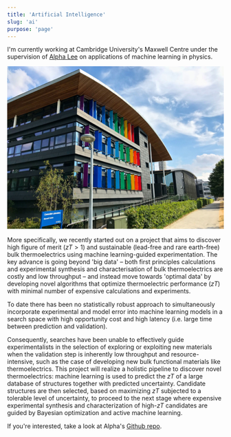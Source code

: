 ```yaml
---
title: 'Artificial Intelligence'
slug: 'ai'
purpose: 'page'
---
```


I'm currently working at Cambridge University's Maxwell Centre under the supervision of [Alpha Lee](https://alpha-lee.com) on applications of machine learning in physics.

![Maxwell Centre](./maxwell-centre.jpg)

More specifically, we recently started out on a project that aims to discover high figure of merit ($zT > 1$) and sustainable (lead-free and rare earth-free) bulk thermoelectrics using machine learning-guided experimentation. The key advance is going beyond 'big data' – both first principles calculations and experimental synthesis and characterisation of bulk thermoelectrics are costly and low throughput – and instead move towards 'optimal data' by developing novel algorithms that optimize thermoelectric performance ($z T$) with minimal number of expensive calculations and experiments.

To date there has been no statistically robust approach to simultaneously incorporate experimental and model error into machine learning models in a search space with high opportunity cost and high latency (i.e. large time between prediction and validation).

Consequently, searches have been unable to effectively guide experimentalists in the selection of exploring or exploiting new materials when the validation step is inherently low throughput and resource-intensive, such as the case of developing new bulk functional materials like thermoelectrics. This project will realize a holistic pipeline to discover novel thermoelectrics: machine learning is used to predict the $z T$ of a large database of structures together with predicted uncertainty. Candidate structures are then selected, based on maximizing $z T$ subjected to a tolerable level of uncertainty, to proceed to the next stage where expensive experimental synthesis and characterization of high-$z T$ candidates are guided by Bayesian optimization and active machine learning.

If you're interested, take a look at Alpha's [Github repo](https://github.com/alphaleegroup).
